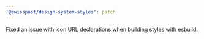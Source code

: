 ```yaml
---
'@swisspost/design-system-styles': patch
---
```


Fixed an issue with icon URL declarations when building styles with esbuild.
